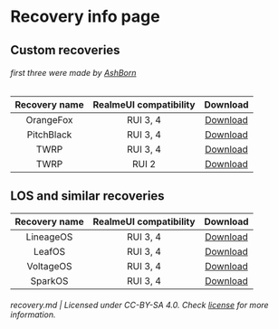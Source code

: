 # Recovery info page

## Custom recoveries  
###### first three were made by [AshBorn](https://github.com/RipperHybrid)

| Recovery name | RealmeUI compatibility | Download |
| :-----------: | :--------------------: | :------: |
| OrangeFox     | RUI 3, 4               | [Download](https://github.com/RipperHybrid/OFOX-RMX3085/releases/latest) |
| PitchBlack    | RUI 3, 4               | [Download](https://github.com/RipperHybrid/PBRP-RMX3085/releases/latest) |
| TWRP          | RUI 3, 4               | [Download](https://github.com/RipperHybrid/TWRP-RMX3085/releases/latest) |
| TWRP          | RUI 2                  | [Download](https://androidfilehost.com/?fid=7161016148664843901)         |

## LOS and similar recoveries

| Recovery name | RealmeUI compatibility | Download |
| :-----------: | :--------------------: | :------: |
| LineageOS     | RUI 3, 4               | [Download](https://dry.nl.eu.org/lineage-nashc)                                          |
| LeafOS        | RUI 3, 4               | [Download](https://github.com/HowWof/releases/releases/download/leaf-2.0.1/recovery.img) |
| VoltageOS     | RUI 3, 4               | [Download](https://drive.google.com/file/d/1Kmml4urzwgiexMPDCOgggPooYRD_xE6e/view)       |
| SparkOS       | RUI 3, 4               | [Download](https://drive.google.com/file/d/1kEUe9QnVFl3gw5GBfvOzbQ0kcZPsDb8e/view)       |

###### recovery.md | Licensed under CC-BY-SA 4.0. Check [license](/LICENSE) for more information.
